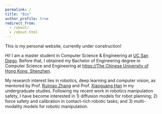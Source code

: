 ```yaml
---
permalink: /
title: "Bio"
author_profile: true
redirect_from: 
  - /about/
  - /about.html
---
```


This is my personal website, currently under construction!

Hi! I am a master student in Computer Science & Engineering at [UC San Diego](https://ucsd.edu). Before that, I obtained my Bachelor of Engineering degree in Computer Science and Engineering at [https://The Chinese University of Hong Kong, Shenzhen](cuhk.edu.cn). 

My research interest lies in robotics, deep learning and computer vision, as mentored by Prof. [Ruimao Zhang](http://www.zhangruimao.site/#) and Prof. [Xiaoguang Han](https://gaplab.cuhk.edu.cn/pages/people) in my undergraduate studies. Following my recent work in robotics manipulation safety, I have become interested in 1) diffusion models for robot planning; 2) force safety and calibration in contact-rich robotic tasks; and 3) multi-modality models for robotic manipulation.

